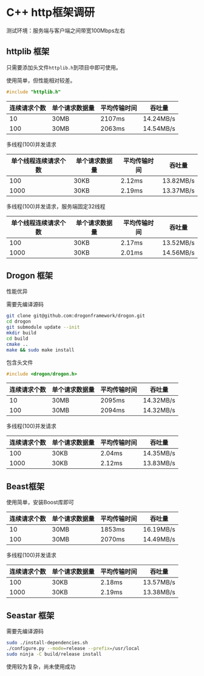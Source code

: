 # C++ http框架调研

测试环境：服务端与客户端之间带宽100Mbps左右

## httplib 框架

只需要添加头文件`httplib.h`到项目中即可使用。

使用简单，但性能相对较差。

```c++
#include "httplib.h"
```

| 连续请求个数 | 单个请求数据量 | 平均传输时间 | 吞吐量       |
|--------|---------|--------|-----------|
| 10     | 30MB    | 2107ms | 14.24MB/s |
| 100    | 30MB    | 2063ms | 14.54MB/s |

多线程(100)并发请求

| 单个线程连续请求个数 | 单个请求数据量 | 平均传输时间 | 吞吐量       |
|------------|---------|--------|-----------|
| 100        | 30KB    | 2.12ms | 13.82MB/s |
| 1000       | 30KB    | 2.19ms | 13.37MB/s |

多线程(100)并发请求，服务端固定32线程

| 单个线程连续请求个数 | 单个请求数据量 | 平均传输时间 | 吞吐量       |
|------------|---------|--------|-----------|
| 100        | 30KB    | 2.17ms | 13.52MB/s |
| 1000       | 30KB    | 2.01ms | 14.56MB/s |


## Drogon 框架

性能优异

需要先编译源码

```sh
git clone git@github.com:drogonframework/drogon.git
cd drogon
git submodule update --init
mkdir build
cd build
cmake ..
make && sudo make install
```

包含头文件

```c++
#include <drogon/drogon.h>
```

| 连续请求个数 | 单个请求数据量 | 平均传输时间 | 吞吐量       |
|--------|---------|--------|-----------|
| 10     | 30MB    | 2095ms | 14.32MB/s |
| 100    | 30MB    | 2094ms | 14.32MB/s |

多线程(100)并发请求

| 连续请求个数 | 单个请求数据量 | 平均传输时间 | 吞吐量       |
|--------|---------|--------|-----------|
| 100    | 30KB    | 2.04ms | 14.35MB/s |
| 1000   | 30KB    | 2.12ms | 13.83MB/s |

## Beast框架

使用简单，安装Boost库即可

| 连续请求个数 | 单个请求数据量 | 平均传输时间 | 吞吐量       |
|--------|---------|--------|-----------|
| 10     | 30MB    | 1853ms | 16.19MB/s |
| 100    | 30MB    | 2070ms | 14.49MB/s |

多线程(100)并发请求

| 连续请求个数 | 单个请求数据量 | 平均传输时间 | 吞吐量       |
|--------|---------|--------|-----------|
| 100    | 30KB    | 2.18ms | 13.57MB/s |
| 1000   | 30KB    | 2.19ms | 13.38MB/s |

## Seastar 框架

需要先编译源码

```sh
sudo ./install-dependencies.sh
./configure.py --mode=release --prefix=/usr/local
sudo ninja -C build/release install
```

使用较为复杂，尚未使用成功
